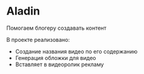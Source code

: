 # Aladin
Помогаем блогеру создавать контент

В проекте реализовано:
- Создание названия видео по его содержанию
- Генерация обложки для видео 
- Вставляет в видеоролик рекламу
